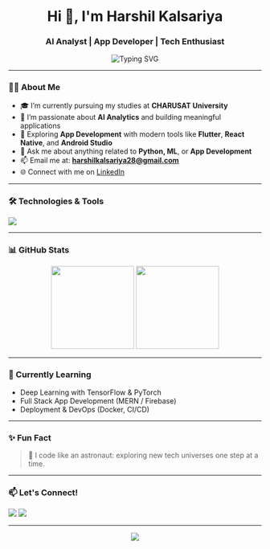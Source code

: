<h1 align="center">Hi 👋, I'm Harshil Kalsariya</h1>
<h3 align="center">AI Analyst | App Developer | Tech Enthusiast</h3>

<p align="center">
  <img src="https://readme-typing-svg.demolab.com?font=Fira+Code&duration=3000&pause=1000&center=true&width=435&lines=Student+at+CHARUSAT+University;Aspiring+AI+Engineer;Passionate+App+Developer;Always+Learning+Something+New" alt="Typing SVG" />
</p>

---

### 👨‍🎓 About Me
- 🎓 I’m currently pursuing my studies at **CHARUSAT University**
- 🤖 I’m passionate about **AI Analytics** and building meaningful applications
- 📱 Exploring **App Development** with modern tools like **Flutter**, **React Native**, and **Android Studio**
- 💬 Ask me about anything related to **Python, ML**, or **App Development**
- 📫 Email me at: **harshilkalsariya28@gmail.com**
- 🌐 Connect with me on [LinkedIn](https://www.linkedin.com/in/harshil-kalsariya-629651318)

---

### 🛠️ Technologies & Tools
<p>
  <img src="https://skillicons.dev/icons?i=python,tensorflow,java,androidstudio,flutter,dart,html,css,js,react,git,github,vscode" />
</p>

---

### 📊 GitHub Stats
<p align="center">
  <img src="https://github-readme-stats.vercel.app/api?username=harshilkalsariya&show_icons=true&theme=radical" height="165" />
  <img src="https://github-readme-stats.vercel.app/api/top-langs/?username=harshilkalsariya&layout=compact&theme=radical" height="165" />
</p>

---

### 🌱 Currently Learning
- Deep Learning with TensorFlow & PyTorch
- Full Stack App Development (MERN / Firebase)
- Deployment & DevOps (Docker, CI/CD)

---

### ✨ Fun Fact
> 🌌 I code like an astronaut: exploring new tech universes one step at a time.

---

### 📫 Let's Connect!
<p>
  <a href="mailto:harshilkalsariya28@gmail.com"><img src="https://img.shields.io/badge/-Email-red?style=for-the-badge&logo=gmail&logoColor=white"></a>
  <a href="https://www.linkedin.com/in/harshil-kalsariya-629651318/"><img src="https://img.shields.io/badge/-LinkedIn-blue?style=for-the-badge&logo=linkedin&logoColor=white"></a>
</p>

---

<p align="center">
  <img src="https://capsule-render.vercel.app/api?type=waving&color=0:3e7bf6,100:a355f0&height=100&section=footer"/>
</p>
